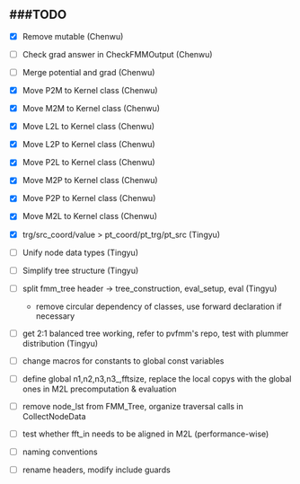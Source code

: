 ###TODO
-------------

- [x] Remove mutable (Chenwu)
- [ ] Check grad answer in CheckFMMOutput (Chenwu)
- [ ] Merge potential and grad (Chenwu)
- [x] Move P2M to Kernel class (Chenwu)
- [x] Move M2M to Kernel class (Chenwu)
- [x] Move L2L to Kernel class (Chenwu)
- [x] Move L2P to Kernel class (Chenwu)
- [x] Move P2L to Kernel class (Chenwu)
- [x] Move M2P to Kernel class (Chenwu)
- [x] Move P2P to Kernel class (Chenwu)
- [x] Move M2L to Kernel class (Chenwu)
- [x] trg/src_coord/value > pt_coord/pt_trg/pt_src (Tingyu)
- [ ] Unify node data types (Tingyu)
- [ ] Simplify tree structure (Tingyu)
- [ ] split fmm_tree header -> tree_construction, eval_setup, eval (Tingyu)
  - remove circular dependency of classes, use forward declaration if necessary
- [ ] get 2:1 balanced tree working, refer to pvfmm's repo, test with plummer distribution (Tingyu)

- [ ] change macros for constants to global const variables
- [ ] define global n1,n2,n3,n3\_,fftsize, replace the local copys with the global ones in M2L precomputation & evaluation
- [ ] remove node_lst from FMM_Tree, organize traversal calls in CollectNodeData
- [ ] test whether fft_in needs to be aligned in M2L (performance-wise)
- [ ] naming conventions
- [ ] rename headers, modify include guards
